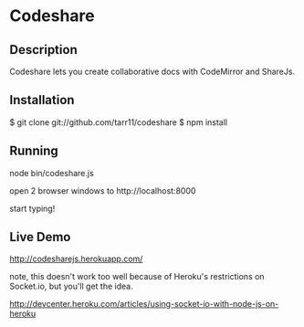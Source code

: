 Codeshare
=========

## Description
Codeshare lets you create collaborative docs with CodeMirror and ShareJs.  

## Installation
   $ git clone git://github.com/tarr11/codeshare
   $ npm install

## Running
   node bin/codeshare.js

   open 2 browser windows to http://localhost:8000
   
   start typing!
 
## Live Demo
http://codesharejs.herokuapp.com/

note, this doesn't work too well because of Heroku's restrictions on Socket.io, but you'll get the idea. 

http://devcenter.heroku.com/articles/using-socket-io-with-node-js-on-heroku


